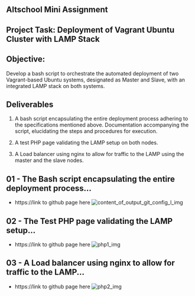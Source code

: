 ## Altschool Mini Assignment

## Project Task: Deployment of Vagrant Ubuntu Cluster with LAMP Stack

## Objective:

Develop a bash script to orchestrate the automated deployment
of two Vagrant-based Ubuntu systems, designated as Master and Slave, with an integrated LAMP stack on both systems.

## Deliverables

1. A bash script encapsulating the entire deployment process adhering to the specifications mentioned above. Documentation accompanying the script, elucidating the steps and procedures for execution.

2.  A test PHP page validating the LAMP setup on both nodes.

3. A Load balancer using nginx to allow for traffic to the LAMP using the master and the slave nodes.



## 01 - The Bash script encapsulating the entire deployment process...
- https://link to github page here
![content_of_output_git_config_l_img](<images/.jpg>)

## 02 - The Test PHP page validating the LAMP setup...
- https://link to github page here
![php1_img](<images/php1.jpeg>)

## 03 - A Load balancer using nginx to allow for traffic to the LAMP...
- https://link to github page here
![php2_img](<images/php2.jpeg>)

